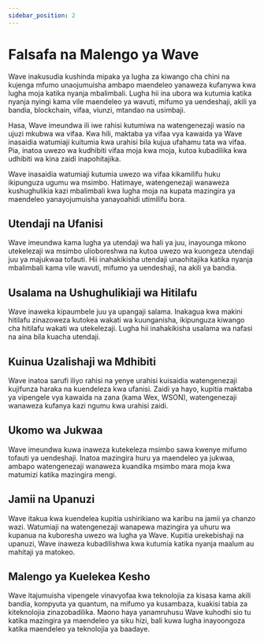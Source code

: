 ```yaml
---
sidebar_position: 2
---
```


# Falsafa na Malengo ya Wave

Wave inakusudia kushinda mipaka ya lugha za kiwango cha chini na kujenga mfumo unaojumuisha ambapo maendeleo yanaweza kufanywa kwa lugha moja katika nyanja mbalimbali.
Lugha hii ina ubora wa kutumia katika nyanja nyingi kama vile maendeleo ya wavuti, mifumo ya uendeshaji, akili ya bandia, blockchain, vifaa, viunzi, mtandao na usimbaji.

Hasa, Wave imeundwa ili iwe rahisi kutumiwa na watengenezaji wasio na ujuzi mkubwa wa vifaa.
Kwa hili, maktaba ya vifaa vya kawaida ya Wave inasaidia watumiaji kuitumia kwa urahisi bila kujua ufahamu tata wa vifaa. Pia, inatoa uwezo wa kudhibiti vifaa moja kwa moja, kutoa kubadilika kwa udhibiti wa kina zaidi inapohitajika.

Wave inasaidia watumiaji kutumia uwezo wa vifaa kikamilifu huku ikipunguza ugumu wa msimbo.
Hatimaye, watengenezaji wanaweza kushughulikia kazi mbalimbali kwa lugha moja na kupata mazingira ya maendeleo yanayojumuisha yanayoahidi utimilifu bora.

## Utendaji na Ufanisi

Wave imeundwa kama lugha ya utendaji wa hali ya juu, inayounga mkono utekelezaji wa msimbo ulioboreshwa na kutoa uwezo wa kuongeza utendaji juu ya majukwaa tofauti.
Hii inahakikisha utendaji unaohitajika katika nyanja mbalimbali kama vile wavuti, mifumo ya uendeshaji, na akili ya bandia.

## Usalama na Ushughulikiaji wa Hitilafu

Wave inaweka kipaumbele juu ya upangaji salama. Inakagua kwa makini hitilafu zinazoweza kutokea wakati wa kuunganisha, ikipunguza kiwango cha hitilafu wakati wa utekelezaji.
Lugha hii inahakikisha usalama wa nafasi na aina bila kuacha utendaji.

## Kuinua Uzalishaji wa Mdhibiti

Wave inatoa sarufi iliyo rahisi na yenye urahisi kuisaidia watengenezaji kujifunza haraka na kuendeleza kwa ufanisi.
Zaidi ya hayo, kupitia maktaba ya vipengele vya kawaida na zana (kama Wex, WSON), watengenezaji wanaweza kufanya kazi ngumu kwa urahisi zaidi.

## Ukomo wa Jukwaa

Wave imeundwa kuwa inaweza kutekeleza msimbo sawa kwenye mifumo tofauti ya uendeshaji.
Inatoa mazingira huru ya maendeleo ya jukwaa, ambapo watengenezaji wanaweza kuandika msimbo mara moja kwa matumizi katika mazingira mengi.

## Jamii na Upanuzi

Wave itakua kwa kuendelea kupitia ushirikiano wa karibu na jamii ya chanzo wazi.
Watumiaji na watengenezaji wanapewa mazingira ya uhuru wa kupanua na kuboresha uwezo wa lugha ya Wave.
Kupitia urekebishaji na upanuzi, Wave inaweza kubadilishwa kwa kutumia katika nyanja maalum au mahitaji ya matokeo.

## Malengo ya Kuelekea Kesho

Wave itajumuisha vipengele vinavyofaa kwa teknolojia za kisasa kama akili bandia, kompyuta ya quantum, na mifumo ya kusambaza, kuakisi tabia za kiteknolojia zinazobadilika.
Maono haya yanamruhusu Wave kuhodhi sio tu katika mazingira ya maendeleo ya siku hizi, bali kuwa lugha inayoongoza katika maendeleo ya teknolojia ya baadaye.